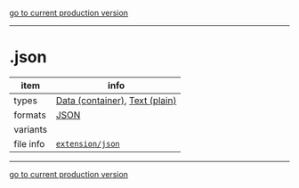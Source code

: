 [go to current production version]({{preferredFormats}})

---



# .json

item | info
--- | ---
types | [Data (container)](../dataTypes/dataContainer.md), [Text (plain)](../dataTypes/textPlain.md)
formats | [JSON](../fileFormats/json.md)
variants | 
file info | [`extension/json`]({{fileinfo}}/json)




---

[go to current production version]({{preferredFormats}})
